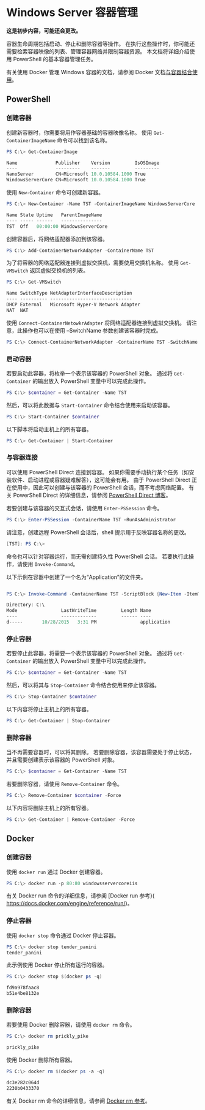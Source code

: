 # Windows Server 容器管理

**这是初步内容，可能还会更改。**

容器生命周期包括启动、停止和删除容器等操作。 在执行这些操作时，你可能还需要检索容器映像的列表、管理容器网络并限制容器资源。 本文档将详细介绍使用 PowerShell 的基本容器管理任务。

有关使用 Docker 管理 Windows 容器的文档，请参阅 Docker 文档[与容器结合使用](https://docs.docker.com/userguide/usingdocker/)。

## PowerShell

### 创建容器

创建新容器时，你需要将用作容器基础的容器映像名称。 使用 `Get-ContainerImageName` 命令可以找到该名称。

```powershell
PS C:\> Get-ContainerImage

Name              Publisher    Version         IsOSImage
----              ---------    -------         ---------
NanoServer        CN=Microsoft 10.0.10584.1000 True
WindowsServerCore CN=Microsoft 10.0.10584.1000 True
```

使用 `New-Container` 命令可创建新容器。

```powershell
PS C:\> New-Container -Name TST -ContainerImageName WindowsServerCore

Name State Uptime   ParentImageName
---- ----- ------   ---------------
TST  Off   00:00:00 WindowsServerCore
```

创建容器后，将网络适配器添加到该容器。

```powershell
PS C:\> Add-ContainerNetworkAdapter -ContainerName TST
```

为了将容器的网络适配器连接到虚拟交换机，需要使用交换机名称。 使用 `Get-VMSwitch` 返回虚拟交换机的列表。

```powershell
PS C:\> Get-VMSwitch

Name SwitchType NetAdapterInterfaceDescription
---- ---------- ------------------------------
DHCP External   Microsoft Hyper-V Network Adapter
NAT  NAT
```

使用 `Connect-ContainerNetowkrAdapter` 将网络适配器连接到虚拟交换机。 请注意，此操作也可以在使用 –SwitchName 参数创建该容器时完成。

```powershell
PS C:\> Connect-ContainerNetworkAdapter -ContainerName TST -SwitchName NAT
```

### 启动容器

若要启动此容器，将枚举一个表示该容器的 PowerShell 对象。 通过将 `Get-Container` 的输出放入 PowerShell 变量中可以完成此操作。

```powershell
PS C:\> $container = Get-Container -Name TST
```

然后，可以将此数据与 `Start-Container` 命令结合使用来启动该容器。

```powershell
PS C:\> Start-Container $container
```

以下脚本将启动主机上的所有容器。

```powershell
PS C:\> Get-Container | Start-Container
```

### 与容器连接

可以使用 PowerShell Direct 连接到容器。 如果你需要手动执行某个任务（如安装软件、启动进程或容器疑难解答），这可能会有用。 由于 PowerShell Direct 正在使用中，因此可以创建与该容器的 PowerShell 会话，而不考虑网络配置。 有关 PowerShell Direct 的详细信息，请参阅 [PowerShell Direct 博客](http://blogs.technet.com/b/virtualization/archive/2015/05/14/powershell-direct-running-powershell-inside-a-virtual-machine-from-the-hyper-v-host.aspx)。

若要创建与该容器的交互式会话，请使用 `Enter-PSSession` 命令。

 ```powershell
PS C:\> Enter-PSSession -ContainerName TST –RunAsAdministrator
 ```

请注意，创建远程 PowerShell 会话后，shell 提示用于反映容器名称的更改。

```powershell
[TST]: PS C:\>
```

命令也可以针对容器运行，而无需创建持久性 PowerShell 会话。 若要执行此操作，请使用 `Invoke-Command`。

以下示例在容器中创建了一个名为“Application”的文件夹。

```powershell

PS C:\> Invoke-Command -ContainerName TST -ScriptBlock {New-Item -ItemType Directory -Path c:\application }

Directory: C:\
Mode                LastWriteTime         Length Name                                                 PSComputerName
----                -------------         ------ ----                                                 --------------
d-----       10/28/2015   3:31 PM                application                                          TST
```

### 停止容器

若要停止此容器，将需要一个表示该容器的 PowerShell 对象。 通过将 `Get-Container` 的输出放入 PowerShell 变量中可以完成此操作。

```powershell
PS C:\> $container = Get-Container -Name TST
```

然后，可以将其与 `Stop-Container` 命令结合使用来停止该容器。

```powershell
PS C:\> Stop-Container $container
```

以下内容将停止主机上的所有容器。

```powershell
PS C:\> Get-Container | Stop-Container
```

### 删除容器

当不再需要容器时，可以将其删除。 若要删除容器，该容器需要处于停止状态，并且需要创建表示该容器的 PowerShell 对象。

```powershell
PS C:\> $container = Get-Container -Name TST
```

若要删除容器，请使用 `Remove-Container` 命令。

```powershell
PS C:\> Remove-Container $container -Force
```

以下内容将删除主机上的所有容器。

```powershell
PS C:\> Get-Container | Remove-Container -Force
```

## Docker

### 创建容器

使用 `docker run` 通过 Docker 创建容器。

```powershell
PS C:\> docker run -p 80:80 windowsservercoreiis
```

有关 Docker run 命令的详细信息，请参阅 [Docker run 参考}( https://docs.docker.com/engine/reference/run/)。

### 停止容器

使用 `docker stop` 命令通过 Docker 停止容器。

```powershell
PS C:\> docker stop tender_panini
tender_panini
```

此示例使用 Docker 停止所有运行的容器。

```powershell
PS C:\> docker stop $(docker ps -q)

fd9a978faac8
b51e4be8132e
```

### 删除容器

若要使用 Docker 删除容器，请使用 `docker rm` 命令。

```powershell
PS C:\> docker rm prickly_pike

prickly_pike
```

使用 Docker 删除所有容器。

```powershell
PS C:\> docker rm $(docker ps -a -q)

dc3e282c064d
2230b0433370
```

有关 Docker rm 命令的详细信息，请参阅 [Docker rm 参考](https://docs.docker.com/engine/reference/commandline/rm/)。




